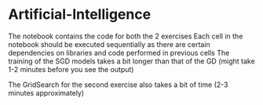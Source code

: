 # Artificial-Intelligence

The notebook contains the code for both the 2 exercises
Each cell in the notebook should be executed sequentially as there are certain dependencies on libraries and code performed in previous cells 
The training of the SGD models takes a bit longer than that of the GD (might take 1-2 minutes before you see the output) 

The GridSearch for the second exercise also takes a bit of time (2-3 minutes approximately)
